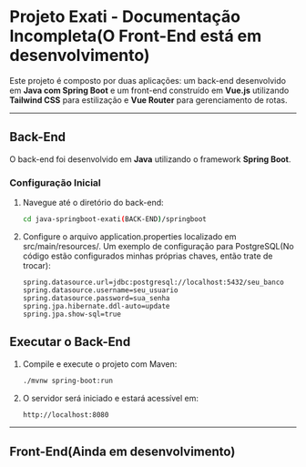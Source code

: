 # **Projeto Exati - Documentação Incompleta(O Front-End está em desenvolvimento)**

Este projeto é composto por duas aplicações: um back-end desenvolvido em **Java com Spring Boot** e um front-end construído em **Vue.js** utilizando **Tailwind CSS** para estilização e **Vue Router** para gerenciamento de rotas.

---

## **Back-End**

O back-end foi desenvolvido em **Java** utilizando o framework **Spring Boot**.

### **Configuração Inicial**
1. Navegue até o diretório do back-end:
   ```bash
   cd java-springboot-exati(BACK-END)/springboot

2. Configure o arquivo application.properties localizado em src/main/resources/. Um exemplo de configuração para PostgreSQL(No código estão configurados minhas próprias chaves, então trate de trocar):

   ```properties
   spring.datasource.url=jdbc:postgresql://localhost:5432/seu_banco
   spring.datasource.username=seu_usuario
   spring.datasource.password=sua_senha
   spring.jpa.hibernate.ddl-auto=update
   spring.jpa.show-sql=true

## **Executar o Back-End**

1. Compile e execute o projeto com Maven:
   ```bash
   ./mvnw spring-boot:run

2. O servidor será iniciado e estará acessível em:
   ```bash
   http://localhost:8080

---

## **Front-End(Ainda em desenvolvimento)**



